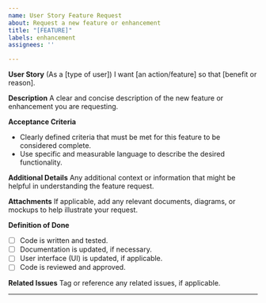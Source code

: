 ```yaml
---
name: User Story Feature Request
about: Request a new feature or enhancement
title: "[FEATURE]"
labels: enhancement
assignees: ''

---
```


**User Story**
(As a [type of user]) I want [an action/feature] so that [benefit or reason].

**Description**
A clear and concise description of the new feature or enhancement you are requesting.

**Acceptance Criteria**
- Clearly defined criteria that must be met for this feature to be considered complete.
- Use specific and measurable language to describe the desired functionality.

**Additional Details**
Any additional context or information that might be helpful in understanding the feature request.

**Attachments**
If applicable, add any relevant documents, diagrams, or mockups to help illustrate your request.

**Definition of Done**
- [ ] Code is written and tested.
- [ ] Documentation is updated, if necessary.
- [ ] User interface (UI) is updated, if applicable.
- [ ] Code is reviewed and approved.

**Related Issues**
Tag or reference any related issues, if applicable.

---
